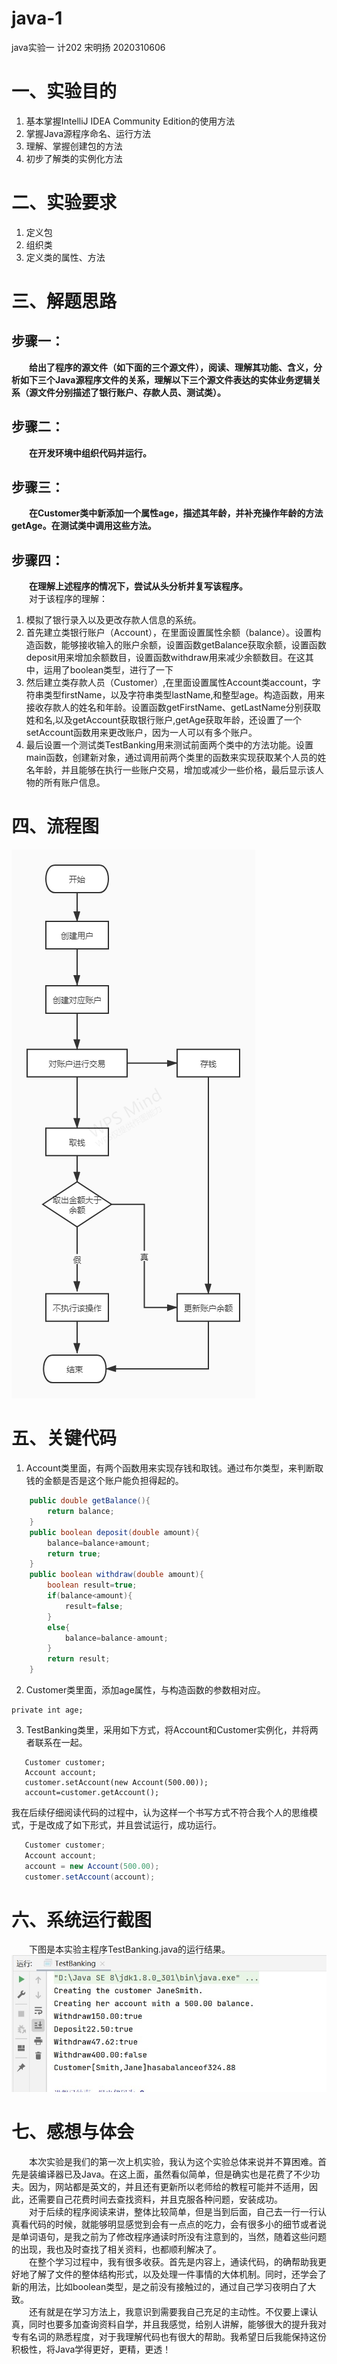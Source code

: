 # java-1
java实验一 计202 宋明扬 2020310606
# 一、实验目的
1. 基本掌握IntelliJ IDEA Community Edition的使用方法
2. 掌握Java源程序命名、运行方法
3. 理解、掌握创建包的方法
4. 初步了解类的实例化方法
# 二、实验要求
1. 定义包
2. 组织类
3. 定义类的属性、方法
# 三、解题思路
## **步骤一**：
&emsp;&emsp;**给出了程序的源文件（如下面的三个源文件），阅读、理解其功能、含义，分析如下三个Java源程序文件的关系，理解以下三个源文件表达的实体业务逻辑关系（源文件分别描述了银行账户、存款人员、测试类）。**
## **步骤二**：
&emsp;&emsp;**在开发环境中组织代码并运行。**
## **步骤三**：
&emsp;&emsp;**在Customer类中新添加一个属性age，描述其年龄，并补充操作年龄的方法getAge。在测试类中调用这些方法。**
## **步骤四**：
&emsp;&emsp;**在理解上述程序的情况下，尝试从头分析并复写该程序。**
<br>&emsp;&emsp;对于该程序的理解：
1. 模拟了银行录入以及更改存款人信息的系统。
2. 首先建立类银行账户（Account），在里面设置属性余额（balance）。设置构造函数，能够接收输入的账户余额，设置函数getBalance获取余额，设置函数deposit用来增加余额数目，设置函数withdraw用来减少余额数目。在这其中，运用了boolean类型，进行了一下
3. 然后建立类存款人员（Customer）,在里面设置属性Account类account，字符串类型firstName，以及字符串类型lastName,和整型age。构造函数，用来接收存款人的姓名和年龄。设置函数getFirstName、getLastName分别获取姓和名,以及getAccount获取银行账户,getAge获取年龄，还设置了一个setAccount函数用来更改账户，因为一人可以有多个账户。
4. 最后设置一个测试类TestBanking用来测试前面两个类中的方法功能。设置main函数，创建新对象，通过调用前两个类里的函数来实现获取某个人员的姓名年龄，并且能够在执行一些账户交易，增加或减少一些价格，最后显示该人物的所有账户信息。
# 四、流程图
![avatar](https://github.com/Minomeis/Experiment01/blob/master/img/liucheng.jpg)
# 五、关键代码
1. Account类里面，有两个函数用来实现存钱和取钱。通过布尔类型，来判断取钱的金额是否是这个账户能负担得起的。
```java 
    public double getBalance(){
        return balance;
    }
    public boolean deposit(double amount){
        balance=balance+amount;
        return true;
    }
    public boolean withdraw(double amount){
        boolean result=true;
        if(balance<amount){
            result=false;
        }
        else{
            balance=balance-amount;
        }
        return result;
    }
```
2. Customer类里面，添加age属性，与构造函数的参数相对应。
```
private int age;
```
3. TestBanking类里，采用如下方式，将Account和Customer实例化，并将两者联系在一起。
 ```
    Customer customer;
    Account account;
    customer.setAccount(new Account(500.00));
    account=customer.getAccount();
 ```
我在后续仔细阅读代码的过程中，认为这样一个书写方式不符合我个人的思维模式，于是改成了如下形式，并且尝试运行，成功运行。

 ```java
    Customer customer;
    Account account;
    account = new Account(500.00);
    customer.setAccount(account);
 ```
# 六、系统运行截图
&emsp;&emsp;下图是本实验主程序TestBanking.java的运行结果。
![avatar](https://github.com/Minomeis/Experiment01/blob/master/img/001.jpg)
# 七、感想与体会
&emsp;&emsp;本次实验是我们的第一次上机实验，我认为这个实验总体来说并不算困难。首先是装编译器已及Java。在这上面，虽然看似简单，但是确实也是花费了不少功夫。因为，网站都是英文的，并且还有更新所以老师给的教程可能并不适用，因此，还需要自己花费时间去查找资料，并且克服各种问题，安装成功。
<br>&emsp;&emsp;对于后续的程序阅读来讲，整体比较简单，但是当到后面，自己去一行一行认真看代码的时候，就能够明显感觉到会有一点点的吃力，会有很多小的细节或者说是单词语句，是我之前为了修改程序通读时所没有注意到的，当然，随着这些问题的出现，我也及时查找了相关资料，也都顺利解决了。
<br>&emsp;&emsp;在整个学习过程中，我有很多收获。首先是内容上，通读代码，的确帮助我更好地了解了文件的整体结构形式，以及处理一件事情的大体机制。同时，还学会了新的用法，比如boolean类型，是之前没有接触过的，通过自己学习夜明白了大致。
<br>&emsp;&emsp;还有就是在学习方法上，我意识到需要我自己充足的主动性。不仅要上课认真，同时也要多加查询资料自学，并且我感觉，给别人讲解，能够很大的提升我对专有名词的熟悉程度，对于我理解代码也有很大的帮助。我希望日后我能保持这份积极性，将Java学得更好，更精，更透！

